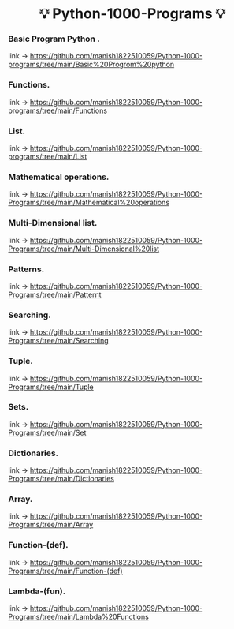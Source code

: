 ## <h1 align="center"> 💡 Python-1000-Programs 💡 </h1>
### Basic Program Python .
link ->  https://github.com/manish1822510059/Python-1000-programs/tree/main/Basic%20Progrom%20python
### Functions.
link ->  https://github.com/manish1822510059/Python-1000-programs/tree/main/Functions
### List.
link ->  https://github.com/manish1822510059/Python-1000-programs/tree/main/List
### Mathematical operations.
link ->  https://github.com/manish1822510059/Python-1000-Programs/tree/main/Mathematical%20operations
### Multi-Dimensional list.
link ->  https://github.com/manish1822510059/Python-1000-Programs/tree/main/Multi-Dimensional%20list
### Patterns.
link ->  https://github.com/manish1822510059/Python-1000-Programs/tree/main/Patternt
### Searching.
link ->  https://github.com/manish1822510059/Python-1000-Programs/tree/main/Searching
### Tuple.
link ->  https://github.com/manish1822510059/Python-1000-Programs/tree/main/Tuple
### Sets.
link ->  https://github.com/manish1822510059/Python-1000-Programs/tree/main/Set
### Dictionaries.
link ->  https://github.com/manish1822510059/Python-1000-Programs/tree/main/Dictionaries
### Array.
link ->  https://github.com/manish1822510059/Python-1000-Programs/tree/main/Array
### Function-(def).
link ->  https://github.com/manish1822510059/Python-1000-Programs/tree/main/Function-(def)
### Lambda-(fun).
link ->  https://github.com/manish1822510059/Python-1000-Programs/tree/main/Lambda%20Functions

